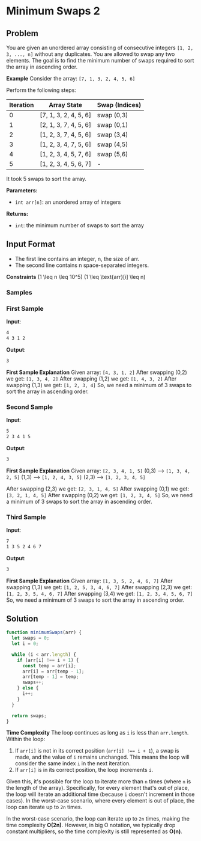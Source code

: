 
# Minimum Swaps 2

## Problem

You are given an unordered array consisting of consecutive integers `[1, 2, 3, ..., n]` without any duplicates. You are allowed to swap any two elements. The goal is to find the minimum number of swaps required to sort the array in ascending order.

**Example**
Consider the array: `[7, 1, 3, 2, 4, 5, 6]`

Perform the following steps:

| Iteration | Array State           | Swap (Indices) |
| --------- | --------------------- | -------------- |
| 0         | [7, 1, 3, 2, 4, 5, 6] | swap (0,3)     |
| 1         | [2, 1, 3, 7, 4, 5, 6] | swap (0,1)     |
| 2         | [1, 2, 3, 7, 4, 5, 6] | swap (3,4)     |
| 3         | [1, 2, 3, 4, 7, 5, 6] | swap (4,5)     |
| 4         | [1, 2, 3, 4, 5, 7, 6] | swap (5,6)     |
| 5         | [1, 2, 3, 4, 5, 6, 7] | -              |

It took 5 swaps to sort the array.

**Parameters:**

- `int arr[n]`: an unordered array of integers

**Returns:**

- `int`: the minimum number of swaps to sort the array

## Input Format

- The first line contains an integer, n, the size of arr.
- The second line contains n space-separated integers.

**Constraints**
\(1 \leq n \leq 10^5\)
\(1 \leq \text{arr}[i] \leq n\)

### Samples

### First Sample

**Input**:

```markdown
4
4 3 1 2
```

**Output**:

```markdown
3
```

**First Sample Explanation**
Given array: `[4, 3, 1, 2]`
After swapping (0,2) we get: `[1, 3, 4, 2]`
After swapping (1,2) we get: `[1, 4, 3, 2]`
After swapping (1,3) we get: `[1, 2, 3, 4]`
So, we need a minimum of 3 swaps to sort the array in ascending order.

### Second Sample

**Input**:

```markdown
5
2 3 4 1 5
```

**Output**:

```markdown
3
```

**First Sample Explanation**
Given array: `[2, 3, 4, 1, 5]`
(0,3) --> `[1, 3, 4, 2, 5]`
(1,3) --> `[1, 2, 4, 3, 5]`
(2,3) --> `[1, 2, 3, 4, 5]`

After swapping (2,3) we get: `[2, 3, 1, 4, 5]`
After swapping (0,1) we get: `[3, 2, 1, 4, 5]`
After swapping (0,2) we get: `[1, 2, 3, 4, 5]`
So, we need a minimum of 3 swaps to sort the array in ascending order.

### Third Sample

**Input**:

```markdown
7
1 3 5 2 4 6 7
```

**Output**:

```markdown
3
```

**First Sample Explanation**
Given array: `[1, 3, 5, 2, 4, 6, 7]`
After swapping (1,3) we get: `[1, 2, 5, 3, 4, 6, 7]`
After swapping (2,3) we get: `[1, 2, 3, 5, 4, 6, 7]`
After swapping (3,4) we get: `[1, 2, 3, 4, 5, 6, 7]`
So, we need a minimum of 3 swaps to sort the array in ascending order.

## Solution

```javascript
function minimumSwaps(arr) {
  let swaps = 0;
  let i = 0;

  while (i < arr.length) {
    if (arr[i] !== i + 1) {
      const temp = arr[i];
      arr[i] = arr[temp - 1];
      arr[temp - 1] = temp;
      swaps++;
    } else {
      i++;
    }
  }

  return swaps;
}
```

**Time Complexity**
The loop continues as long as `i` is less than `arr.length`. Within the loop:

1. If `arr[i]` is not in its correct position (`arr[i] !== i + 1`), a swap is made, and the value of `i` remains unchanged. This means the loop will consider the same index `i` in the next iteration.
2. If `arr[i]` is in its correct position, the loop increments `i`.

Given this, it's possible for the loop to iterate more than `n` times (where `n` is the length of the array). Specifically, for every element that's out of place, the loop will iterate an additional time (because `i` doesn't increment in those cases). In the worst-case scenario, where every element is out of place, the loop can iterate up to `2n` times.

In the worst-case scenario, the loop can iterate up to `2n` times, making the time complexity **O(2n)**. However, in big O notation, we typically drop constant multipliers, so the time complexity is still represented as **O(n)**.
